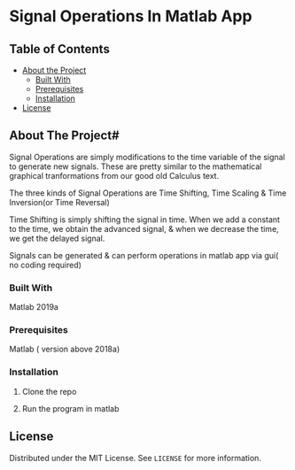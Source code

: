  # Signal Operations In Matlab App


<!-- TABLE OF CONTENTS -->
## Table of Contents

* [About the Project](#about-the-project)
  * [Built With](#built-with)
  * [Prerequisites](#prerequisites)
  * [Installation](#installation)
* [License](#license)



<!-- ABOUT THE PROJECT -->
## About The Project#

Signal Operations are simply modifications to the time variable of the signal to generate new signals. These are pretty similar to the mathematical graphical tranformations from our good old Calculus text.

The three kinds of Signal Operations are Time Shifting, Time Scaling & Time Inversion(or Time Reversal)

Time Shifting is simply shifting the signal in time. When we add a constant to the time, we obtain the advanced signal, & when we decrease the time, we get the delayed signal.

Signals can be generated & can perform operations in matlab app via gui( no coding required)

### Built With
Matlab 2019a 

### Prerequisites

Matlab ( version above 2018a)

### Installation

1. Clone the repo

2. Run the program in matlab

<!-- LICENSE -->
## License

Distributed under the MIT License. See `LICENSE` for more information.

